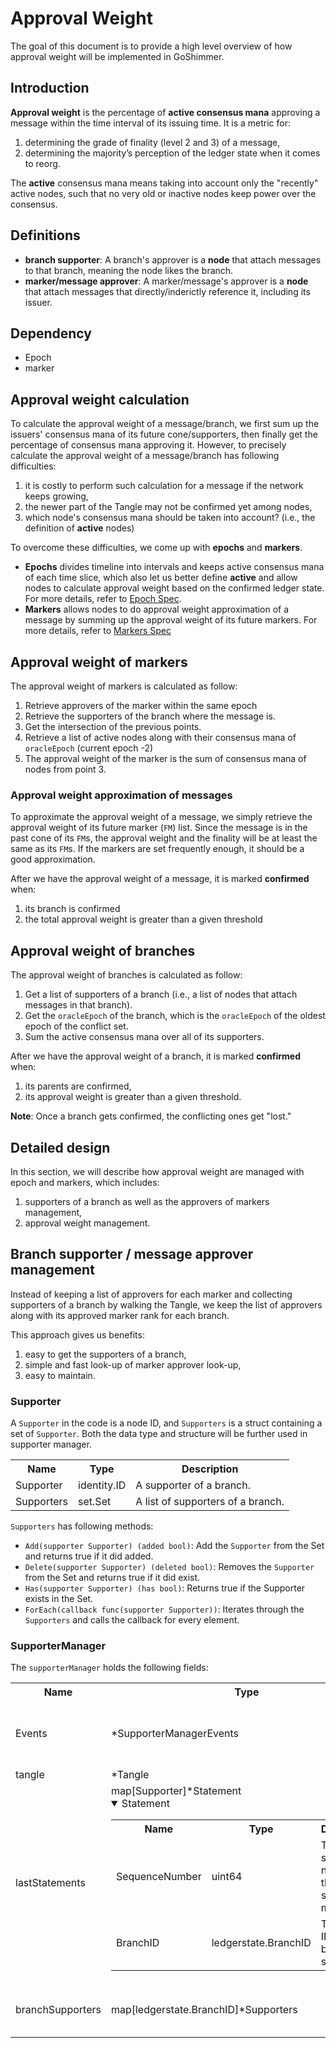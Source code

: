 # Approval Weight
The goal of this document is to provide a high level overview of how approval weight will be implemented in GoShimmer.

## Introduction
**Approval weight** is the percentage of **active consensus mana** approving a message within the time interval of its issuing time. It is a metric for:
1. determining the grade of finality (level 2 and 3) of a message,
2. determining the majority’s perception of the ledger state when it comes to reorg.

The **active** consensus mana means taking into account only the "recently" active nodes, such that no very old or inactive nodes keep power over the consensus.

## Definitions
* **branch supporter**: A branch's approver is a **node** that attach messages to that branch, meaning the node likes the branch.
* **marker/message approver**: A marker/message's approver is a **node** that attach messages that directly/inderictly reference it, including its issuer.

## Dependency
* Epoch
* marker

## Approval weight calculation
To calculate the approval weight of a message/branch, we first sum up the issuers' consensus mana of its future cone/supporters, then finally get the percentage of consensus mana approving it. However, to precisely calculate the approval weight of a message/branch has following difficulties:
1. it is costly to perform such calculation for a message if the network keeps growing,
2. the newer part of the Tangle may not be confirmed yet among nodes,
3. which node's consensus mana should be taken into account? (i.e., the definition of **active** nodes) 

To overcome these difficulties, we come up with **epochs** and **markers**. 
* **Epochs** divides timeline into intervals and keeps active consensus mana of each time slice, which also let us better define **active** and allow nodes to calculate approval weight based on the confirmed ledger state. For more details, refer to [Epoch Spec]().
* **Markers** allows nodes to do approval weight approximation of a message by summing up the approval weight of its future markers. For more details, refer to [Markers Spec](https://github.com/iotaledger/goshimmer/blob/develop/docs/specification/003-markers.md)

## Approval weight of markers
The approval weight of markers is calculated as follow:

1. Retrieve approvers of the marker within the same epoch
2. Retrieve the supporters of the branch where the message is.
3. Get the intersection of the previous points. 
4. Retrieve a list of active nodes along with their consensus mana of `oracleEpoch` (current epoch -2)
5. The approval weight of the marker is the sum of consensus mana of nodes from point 3.

### Approval weight approximation of messages
To approximate the approval weight of a message, we simply retrieve the approval weight of its future marker (`FM`) list. Since the message is in the past cone of its `FM`s, the approval weight and the finality will be at least the same as its `FM`s. If the markers are set frequently enough, it should be a good approximation.

After we have the approval weight of a message, it is marked **confirmed** when:
1. its branch is confirmed
2. the total approval weight is greater than a given threshold

## Approval weight of branches
The approval weight of branches is calculated as follow:

1. Get a list of supporters of a branch (i.e., a list of nodes that attach messages in that branch).
2. Get the `oracleEpoch` of the branch, which is the  `oracleEpoch` of the oldest epoch of the conflict set.
3. Sum the active consensus mana over all of its supporters.

After we have the approval weight of a branch, it is marked **confirmed** when:
1. its parents are confirmed,
2. its approval weight is greater than a given threshold.

**Note**: Once a branch gets confirmed, the conflicting ones get "lost."

## Detailed design
In this section, we will describe how approval weight are managed with epoch and markers, which includes:
1. supporters of a branch as well as the approvers of markers management,
2. approval weight management.

## Branch supporter / message approver management
Instead of keeping a list of approvers for each marker and collecting supporters of a branch by walking the Tangle, we keep the list of approvers along with its approved marker rank for each branch.

This approach gives us benefits:
1. easy to get the supporters of a branch,
2. simple and fast look-up of marker approver look-up,
3. easy to maintain.

### Supporter
A `Supporter` in the code is a node ID, and `Supporters` is a struct containing a set of `Supporter`. Both the data type and structure will be further used in supporter manager.

<table>
    <tr>
        <th>Name</th>
        <th>Type</th>
        <th>Description</th>
    </tr>
    <tr>
        <td>Supporter</td>
        <td>identity.ID</td>
        <td>A supporter of a branch.</td>
    </tr>
    <tr>
        <td>Supporters</td>
        <td>set.Set</td>
        <td>A list of supporters of a branch.</td>
    </tr>
</table> 

`Supporters` has following methods:
* `Add(supporter Supporter) (added bool)`: Add the `Supporter` from the Set and returns true if it did added.
* `Delete(supporter Supporter) (deleted bool)`: Removes the `Supporter` from the Set and returns true if it did exist.
* `Has(supporter Supporter) (has bool)`: Returns true if the Supporter exists in the Set.
* `ForEach(callback func(supporter Supporter))`: Iterates through the `Supporters` and calls the callback for every element.

### SupporterManager
The `supporterManager` holds the following fields: 
<table>
    <tr>
        <th>Name</th>
        <th>Type</th>
        <th>Description</th>
    </tr>
    <tr>
        <td>Events</td>
        <td>*SupporterManagerEvents</td>
        <td>A list of defined events for supporter manager.</td>
    </tr>
    <tr>
        <td>tangle</td>
        <td>*Tangle</td>
        <td>The Tangle.</td>
    </tr>
    <tr>        
        <td>lastStatements</td>
        <td colspan="1">map[Supporter]*Statement            
            <details open="true">
            <table>                
                <summary>Statement</summary>
                    <tr>
                        <th>Name</th>
                        <th>Type</th>
                        <th>Description</th>
                    </tr>
                    <tr>
                        <td>SequenceNumber</td>
                        <td>uint64</td>
                        <td>The sequence number of the statement message.</td>
                    </tr>
                    <tr>
                        <td>BranchID</td>
                        <td>ledgerstate.BranchID</td>
                        <td>The Branch ID of the branch it supports.</td>
                    </tr>
            </table>
            </details>
        </td>        
        <td>A map of supporter to `Statement` of its latest issued message.</td>
    </tr>
    <tr>
        <td>branchSupporters</td>
        <td>map[ledgerstate.BranchID]*Supporters</td>
        <td>A map of branch ID to its supporters.</td>
    </tr>
</table> 








